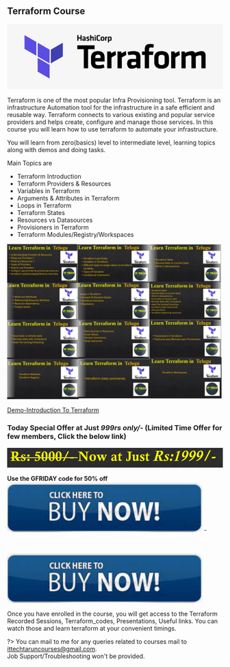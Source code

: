 ## Terraform Course

![](imgs/tf_img.png)

 Terraform is one of the most popular Infra Provisioning tool.
 Terraform is an infrastructure Automation tool for the infrastructure in a safe efficient and reusable way. 
 Terraform connects to various existing and popular service providers and helps create, configure and manage those services.
 In this course you will learn how to use terraform to automate your infrastructure.
 
 
 You will learn from zero(basics) level to intermediate level, learning topics along with demos and doing tasks.
 
 Main Topics are
  - Terraform Introduction
  - Terraform Providers & Resources
  - Variables in Terraform
  - Arguments & Attributes in Terraform
  - Loops in Terraform
  - Terraform States
  - Resources vs Datasources
  - Provisioners in Terraform
  - Terraform Modules/Registry/Workspaces
 
  
![](imgs/tf_topics.png)

[Demo-Introduction To Terraform](https://youtu.be/MfPzmNQbUzg)

<h3><b>Today Special Offer at Just <i>999rs only/-</i> (Limited Time Offer for few members, Click the below link)</h3></b>

![](imgs/price.PNG)

 <b>Use the GFRIDAY code for 50% off</b><br/>
[![Terraform Course](imgs/buy_now.PNG)](https://ittechtarun.mojo.page/terraform-course-in-telugu "Click Here") -

<br/>
 
[![Terraform Course](imgs/buy_now.PNG)](https://ittechtarun.myinstamojo.com/product/3133663/terraform-course-in-telugu "Click Here to Buy")

Once you have enrolled in the course, you will get access to the Terraform Recorded Sessions, Terraform_codes, Presentations, Useful links. You can watch those and learn terraform at your convenient timings.

?> You can mail to me for any queries related to courses mail to ittechtaruncourses@gmail.com.<br/> Job Support/Troubleshooting won't be provided.
